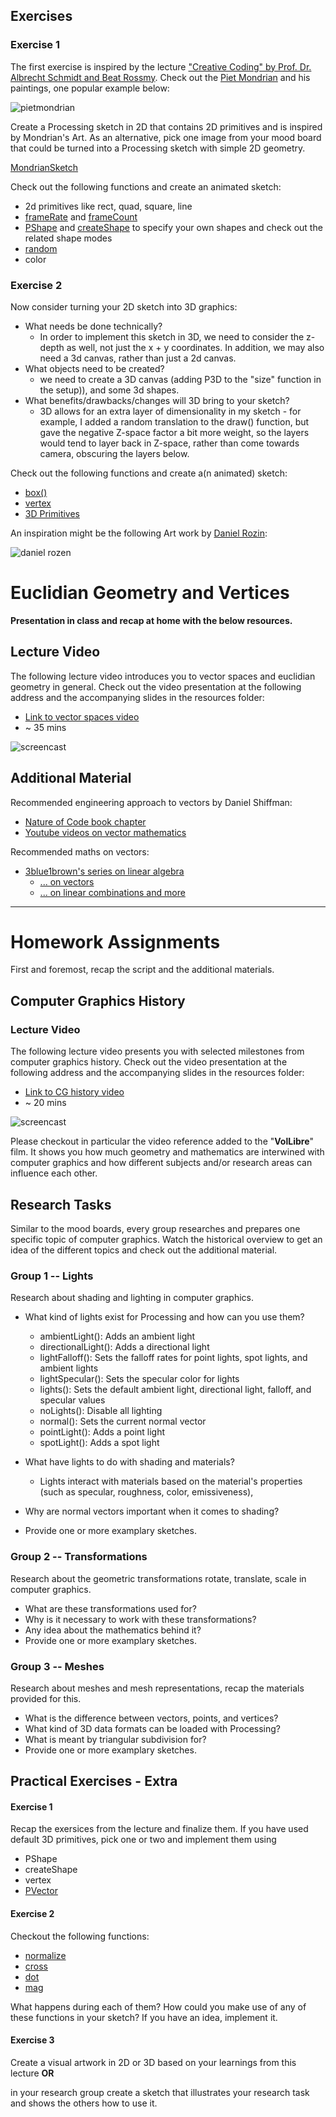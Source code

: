 ## Exercises

### Exercise 1

The first exercise is inspired by the lecture ["Creative Coding" by Prof. Dr. Albrecht Schmidt and Beat Rossmy](https://www.medien.ifi.lmu.de/lehre/ss19/cc/). Check out the [Piet Mondrian](https://www.wikiart.org/de/piet-mondrian) and his paintings, one popular example below:

![pietmondrian](imgs/pietmondrian_compositionA.png)

Create a Processing sketch in 2D that contains 2D primitives and is inspired by Mondrian's Art. As an alternative, pick one image from your mood board that could be turned into a Processing sketch with simple 2D geometry.

[MondrianSketch]()

Check out the following functions and create an animated sketch:

- 2d primitives like rect, quad, square, line
- [frameRate](https://processing.org/reference/frameRate.html) and [frameCount](https://processing.org/reference/frameCount.html)
- [PShape](https://processing.org/reference/PShape.html) and [createShape](https://processing.org/reference/createShape_.html) to specify your own shapes and check out the related shape modes
- [random](https://processing.org/reference/random_.html) 
- color

### Exercise 2

Now consider turning your 2D sketch into 3D graphics: 

- What needs be done technically? 
  - In order to implement this sketch in 3D, we need to consider the z-depth as well, not just the x + y coordinates. In addition, we may also need a 3d canvas, rather than just a 2d canvas.
- What objects need to be created? 
  - we need to create a 3D canvas (adding P3D to the "size" function in the setup)), and some 3d shapes.
- What benefits/drawbacks/changes will 3D bring to your sketch?
  - 3D allows for an extra layer of dimensionality in my sketch - for example, I added a random translation to the draw() function, but gave the negative Z-space factor a bit more weight, so the layers would tend to layer back in Z-space, rather than come towards camera, obscuring the layers below.

Check out the following functions and create a(n animated) sketch:

- [box()](https://processing.org/reference/box_.html)
- [vertex](https://processing.org/reference/vertex_.html)
- [3D Primitives](https://processing.org/examples/primitives3d.html)

An inspiration might be the following Art work by [Daniel Rozin](https://vimeopro.com/bitforms/rozin/video/101408845):

![daniel rozen](imgs/danielrozen_woodenmirror.png)

# Euclidian Geometry and Vertices

**Presentation in class and recap at home with the below resources.**

## Lecture Video

The following lecture video introduces you to vector spaces and euclidian geometry in general. Check out the video presentation at the following address and the accompanying slides in the resources folder:

- [Link to vector spaces video](https://owncloud.gwdg.de/index.php/s/aCLWUc6Ci2YudFu)
- ~ 35 mins

![screencast](imgs/screencast.png)

## Additional Material

Recommended engineering approach to vectors by Daniel Shiffman:
- [Nature of Code book chapter](https://natureofcode.com/book/chapter-1-vectors/)
- [Youtube videos on vector mathematics](https://www.youtube.com/playlist?list=PLRqwX-V7Uu6ZwSmtE13iJBcoI-r4y7iEc) 


Recommended maths on vectors:

- [3blue1brown's series on linear algebra](https://www.youtube.com/playlist?list=PLZHQObOWTQDPD3MizzM2xVFitgF8hE_ab)
  - [... on vectors](https://www.youtube.com/watch?v=fNk_zzaMoSs&list=PLZHQObOWTQDPD3MizzM2xVFitgF8hE_ab&index=1)
  - [... on linear combinations and more](https://www.youtube.com/watch?v=k7RM-ot2NWY&list=PLZHQObOWTQDPD3MizzM2xVFitgF8hE_ab&index=2)

--- 

# Homework Assignments

First and foremost, recap the script and the additional materials.

## Computer Graphics History

### Lecture Video

The following lecture video presents you with selected milestones from computer graphics history. Check out the video presentation at the following address and the accompanying slides in the resources folder:

- [Link to CG history video](https://owncloud.gwdg.de/index.php/s/hDdzny0ezgXzEf5)
- ~ 20 mins

![screencast](imgs/screencast.png)

Please checkout in particular the video reference added to the "**VolLibre**" film. It shows you how much geometry and mathematics are interwined with computer graphics and how different subjects and/or research areas can influence each other.


<!-- 
### p5 Setup
If you have not yet setup a working p5 dev environment, check out and follow the instructions in the code/p5_setup folder.

### 2D geometry and vertices

Check out the following p5 examples and play around with the values and parameters:

- https://p5js.org/reference/#/p5/vertex
- https://p5js.org/reference/#/p5/beginShape

Make sure you have seen the **p5.vector** reference:
- https://p5js.org/reference/#/p5.Vector

**Note:** *Take care of how you order the vertices, try to change the order and see what happens to the geometric object!* -->

## Research Tasks

Similar to the mood boards, every group researches and prepares one specific topic of computer graphics. Watch the historical overview to get an idea of the different topics and check out the additional material. 

### Group 1 -- Lights

Research about shading and lighting in computer graphics.
- What kind of lights exist for Processing and how can you use them?
  - ambientLight(): Adds an ambient light
  - directionalLight(): Adds a directional light
  - lightFalloff(): Sets the falloff rates for point lights, spot lights, and ambient lights
  - lightSpecular(): Sets the specular color for lights
  - lights(): Sets the default ambient light, directional light, falloff, and specular values
  - noLights(): Disable all lighting
  - normal(): Sets the current normal vector
  - pointLight(): Adds a point light
  - spotLight(): Adds a spot light

- What have lights to do with shading and materials?
  - Lights interact with materials based on the material's properties (such as specular, roughness, color, emissiveness), 
- Why are normal vectors important when it comes to shading?
- Provide one or more examplary sketches.


### Group 2 -- Transformations

Research about the geometric transformations rotate, translate, scale in computer graphics.
- What are these transformations used for? 
- Why is it necessary to work with these transformations?
- Any idea about the mathematics behind it?
- Provide one or more examplary sketches.

### Group 3 -- Meshes

Research about meshes and mesh representations, recap the materials provided for this.
- What is the difference between vectors, points, and vertices?
- What kind of 3D data formats can be loaded with Processing?
- What is meant by triangular subdivision for?
- Provide one or more examplary sketches.

## Practical Exercises - Extra

#### Exercise 1

Recap the exersices from the lecture and finalize them. If you have used default 3D primitives, pick one or two and implement them using 

- PShape
- createShape
- vertex
- [PVector](https://processing.org/reference/PVector.html)

#### Exercise 2

Checkout the following functions:
- [normalize](https://processing.org/reference/PVector_normalize_.html)
- [cross](https://processing.org/reference/PVector_cross_.html)
- [dot](https://processing.org/reference/PVector_dot_.html)
- [mag](https://processing.org/reference/PVector_mag_.html)

What happens during each of them? How could you make use of any of these functions in your sketch? If you have an idea, implement it.

#### Exercise 3

Create a visual artwork in 2D or 3D based on your learnings from this lecture **OR**

in your research group create a sketch that illustrates your research task and shows the others how to use it.